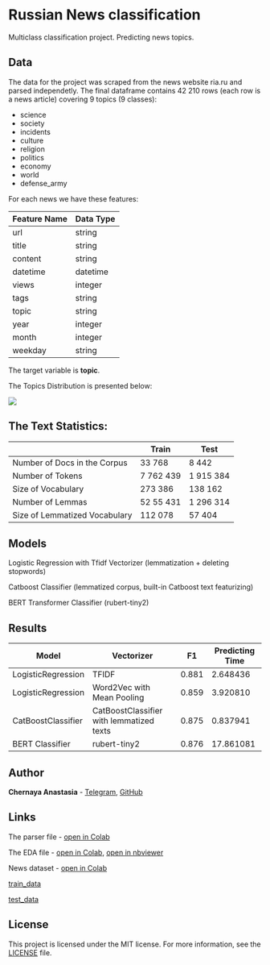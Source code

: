 # Russian News classification
Multiclass classification project. Predicting news topics.

## Data
The data for the project was scraped from the news website ria.ru and parsed independetly. 
The final dataframe contains 42 210 rows (each row is a news article) covering 9 topics (9 classes): 
* science
* society
* incidents
* culture
* religion
* politics
* economy
* world
* defense_army

For each news we have these features:

| Feature Name | Data Type          |
| -------------- | --------------------- |
| url                | string                 |
| title              | string                 |
| content         | string                 |
| datetime     | datetime |
| views        | integer
| tags         | string
| topic        | string
| year | integer|
|month | integer|
|weekday | string|

The target variable is **topic**.  

The Topics Distribution is presented below:

![](https://github.com/ChernayaAnastasia/Screenshots/blob/master/topic_distribution.png)

## The Text Statistics:


|                 | Train                         | Test    |  
|----------------------|-----------------------------------|-------|
| Number of Docs in the Corpus               | 33 768                       | 8 442 | 
| Number of Tokens               | 7 762 439                       | 1 915 384	  | 
| Size of Vocabulary             |  273 386	                     |  138 162           |
| Number of Lemmas                | 52 55 431                             | 1 296 314  |
| Size of Lemmatized Vocabulary                | 112 078	                             | 57 404  | 

## Models
Logistic Regression with Tfidf Vectorizer (lemmatization + deleting stopwords)

Catboost Classifier (lemmatized corpus, built-in Catboost text featurizing)

BERT Transformer Classifier (rubert-tiny2)

## Results

| Model                | Vectorizer                         | F1    | Predicting Time |
|----------------------|-----------------------------------|-------|------------------|
| LogisticRegression               | TFIDF                       | 0.881  | 2.648436           |
| LogisticRegression               | Word2Vec with Mean Pooling                       | 0.859	  | 3.920810            |
| CatBoostClassifier             |  CatBoostClassifier with lemmatized texts                     | 0.875	  | 0.837941            |
| BERT Classifier                 | rubert-tiny2                               | 0.876  | 17.861081             |


## Author
**Chernaya Anastasia** - [Telegram](https://t.me/ChernayaAnastasia), [GitHub](https://github.com/ChernayaAnastasia)

## Links
The parser file - [open in Colab](https://drive.google.com/file/d/1vu0p4MDumwg-JnpwtDx9oDRUmPvKfQo5/view?usp=sharing)

The EDA file - [open in Colab](https://drive.google.com/file/d/10kGEXDzXS6YmF78sTrO28mIrXgWUwGz_/view?usp=sharing), 
[open in nbviewer](https://nbviewer.org/github/ChernayaAnastasia/News-classification/blob/main/eda.ipynb)

News dataset - [open in Colab](https://drive.google.com/file/d/1hnxGMy-1Wv7miB5ONd4--aErzVM_yeZF/view?usp=sharing)

[train_data](https://drive.google.com/file/d/12xHBe5OC8cgRyvwgw5it3is2ixqiHjou/view?usp=sharing)

[test_data](https://drive.google.com/file/d/1-4OASH9--W4y7QpmdTR6y5wkHqPF0rDE/view?usp=sharing)

## License
This project is licensed under the MIT license. For more information, see the [LICENSE](https://github.com/ChernayaAnastasia/News-classification/blob/main/LICENSE) file.

